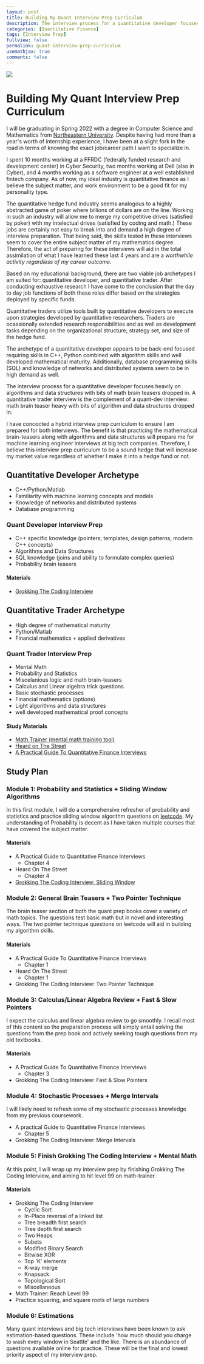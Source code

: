 ```yaml
---
layout: post
title: Building My Quant Interview Prep Curriculum
description: The interview process for a quantitative developer focuses heavily on algorithms and data structures with bits of math brain teasers dropped in. A quantitative trader interview is the complement of a quant-dev interview; math brain teaser heavy with bits of algorithm and data structures dropped in.
categories: [Quantitative Finance]
tags: [Interview Prep]
fullview: false
permalink: quant-interview-prep-curriculum
usemathjax: true
comments: false
---
```


![](/assets/images/quant.jpeg)

# Building My Quant Interview Prep Curriculum

I will be graduating in Spring 2022 with a degree in Computer Science and Mathematics from [Northeastern University](https://www.northeastern.edu). Despite having had more than a year's worth of internship experience, I have been at a slight fork in the road in terms of knowing the exact job/career path I want to specialize in.

I spent 10 months working at a FFRDC (federally funded research and development center) in Cyber Security, two months working at Dell (also in Cyber), and 4 months working as a software engineer at a well established fintech company. As of now, my ideal industry is quantitative finance as I believe the subject matter, and work environment to be a good fit for my personality type.

The quantitative hedge fund industry seems analogous to a highly abstracted game of poker where billions of dollars are on the line. Working in such an industry will allow me to merge my competitive drives (satisfied by poker) with my intelectual drives (satisfied by coding and math.) These jobs are certainly not easy to break into and demand a high degree of interview preparation. That being said, the skills tested in these interviews seem to cover the entire subject matter of my mathematics degree. Therefore, the act of preparing for these interviews will aid in the total assimilation of what I have learned these last 4 years and are a *worthwhile activity regardless of my career outcome*.

 Based on my educational background, there are two viable job archetypes I am suited for: quantitative developer, and quantitative trader. After conducting exhaustive research I have come to the conclusion that the day to day job functions of both these roles differ based on the strategies deployed by specific funds.

Quantitative traders utilize tools built by quantitative developers to execute upon strategies developed by quantitative researchers. Traders are ocassionally extended research responsibilities and as well as development tasks depending on the organizational structure, strategy set, and size of the hedge fund.

The archetype of a quantitative developer appears to be back-end focused requiring skills in C++, Python combined with algorithm skills and well developed mathematical maturity. Additionally, database programming skills (SQL) and knowledge of networks and distributed systems seem to be in high demand as well. 

The interview process for a quantitative developer focuses heavily on algorithms and data structures with bits of math brain teasers dropped in. A quantitative trader interview is the complement of a quant-dev interview: math brain teaser heavy with bits of algorithm and data structures dropped in.

I have concocted a hybrid interview prep curriculum to ensure I am prepared for both interviews. The benefit is that practicing the mathematical brain-teasers along with algorithms and data structures will prepare me for machine learning engineer interviews at big tech companies. Therefore, I believe this interview prep curriculum to be a sound hedge that will increase my market value regardless of whether I make it into a hedge fund or not.

## Quantitative Developer Archetype

* C++/Python/Matlab
* Familiarity with machine learning concepts and models
* Knowledge of networks and distributed systems
* Database programming

### Quant Developer Interview Prep

* C++ specific knowledge (pointers, templates, design patterns, modern C++ concepts)
* Algorithms and Data Structures
* SQL knowledge (joins and ability to formulate complex queries)
* Probability brain teasers

#### Materials

* [Grokking The Coding Interview](https://www.educative.io/courses/grokking-the-coding-interview)



## Quantitative Trader Archetype

* High degree of mathematical maturity
* Python/Matlab
* Financial mathematics + applied derivatives



### Quant Trader Interview Prep

* Mental Math
* Probability and Statistics
* Miscelanious logic and math brain-teasers
* Calculus and Linear algebra trick questions
* Basic stochastic processes 
* Financial mathematics (options)
* Light algorithms and data structures
* well developed mathematical proof concepts

#### Study Materials

* [Math Trainer (mental math training tool)](https://www.mathtrainer.org)
* [Heard on The Street](https://www.amazon.com/Heard-Street-Quantitative-Questions-Interviews/dp/0994138695/ref=sr_1_1?dchild=1&keywords=Heard+on+the+street&qid=1624396275&sr=8-1)
* [A Practical Guide To Quantitative Finance Interviews](https://www.amazon.com/Practical-Guide-Quantitative-Finance-Interviews/dp/1735028800/ref=sr_1_1?dchild=1&keywords=a+practical+guide+to+quantitative+finance+interviews&qid=1624396241&sr=8-1)

## Study Plan

### Module 1: Probability and Statistics + Sliding Window Algorithms

In this first module, I will do a comprehensive refresher of probability and statistics and practice sliding window algorithm questions on [leetcode](https://leetcode.com). My understanding of Probability is decent as I have taken multiple courses that have covered the subject matter. 

#### Materials

* A Practical Guide to Quantitative Finance Interviews
  * Chapter 4
* Heard On The Street
  * Chapter 4
* [Grokking The Coding Interview: Sliding Window](https://leetcode.com/tag/sliding-window/)

### Module 2: General Brain Teasers + Two Pointer Technique

The brain teaser section of both the quant prep books cover a variety of math topics. The questions test basic math but in novel and interesting ways. The two pointer technique questions on leetcode will aid in building my algorithm skills.

#### Materials

* A Practical Guide To Quantitative Finance Interviews
  * Chapter 1
* Heard On The Street
  * Chapter 1
* Grokking The Coding Interview: Two Pointer Technique

### Module 3: Calculus/Linear Algebra Review + Fast & Slow Pointers

I expect the calculus and linear algebra review to go smoothly. I recall most of this content so the preparation process will simply entail solving the questions from the prep book and actively seeking tough questions from my old textbooks.

#### Materials

* A Practical Guide To Quantitative Finance Interviews
  * Chapter 3
* Grokking The Coding Interview: Fast & Slow Pointers

### Module 4: Stochastic Processes + Merge Intervals

I will likely need to refresh some of my stochastic processes knowledge from my previous coursework.

* A practical Guide to Quantitative Finance Interviews
  * Chapter 5
* Grokking The Coding Interview: Merge Intervals

### Module 5: Finish Grokking The Coding Interview + Mental Math

At this point, I will wrap up my interview prep by finishing Grokking The Coding Interview, and aiming to hit level 99 on math-trainer. 

#### Materials

* Grokking The Coding Interview
  * Cyclic Sort
  * In-Place reversal of a linked list
  * Tree breadth first search
  * Tree depth first search
  * Two Heaps
  * Subets
  * Modified Binary Search
  * Bitwise XOR
  * Top 'K' elements
  * K-way merge
  * Knapsack
  * Topological Sort
  * Miscellaneous
* Math Trainer: Reach Level 99
* Practice squaring, and square roots of large numbers

### Module 6: Estimations

Many quant interviews and big tech interviews have been known to ask estimation-based questions. These include 'how much should you charge to wash every window in Seattle' and the like. There is an abundance of questions available online for practice. These will be the final and lowest priority aspect of my interview prep.

